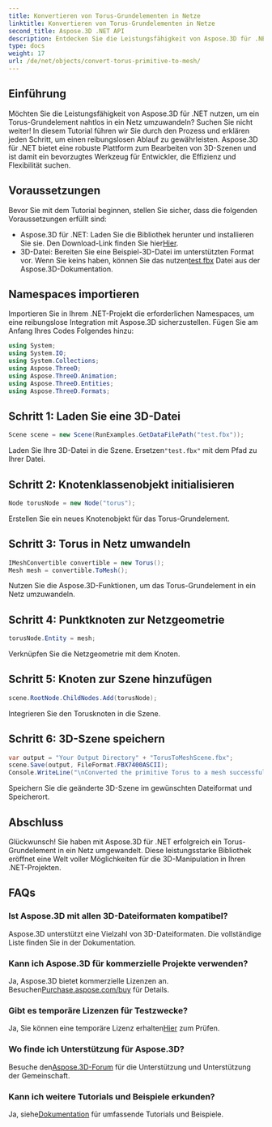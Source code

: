 ```yaml
---
title: Konvertieren von Torus-Grundelementen in Netze
linktitle: Konvertieren von Torus-Grundelementen in Netze
second_title: Aspose.3D .NET API
description: Entdecken Sie die Leistungsfähigkeit von Aspose.3D für .NET mit unserer Schritt-für-Schritt-Anleitung zum Konvertieren von Torus-Primitiven in Netze. Steigern Sie Ihre 3D-Entwicklung mühelos!
type: docs
weight: 17
url: /de/net/objects/convert-torus-primitive-to-mesh/
---
```

## Einführung
Möchten Sie die Leistungsfähigkeit von Aspose.3D für .NET nutzen, um ein Torus-Grundelement nahtlos in ein Netz umzuwandeln? Suchen Sie nicht weiter! In diesem Tutorial führen wir Sie durch den Prozess und erklären jeden Schritt, um einen reibungslosen Ablauf zu gewährleisten. Aspose.3D für .NET bietet eine robuste Plattform zum Bearbeiten von 3D-Szenen und ist damit ein bevorzugtes Werkzeug für Entwickler, die Effizienz und Flexibilität suchen.
## Voraussetzungen
Bevor Sie mit dem Tutorial beginnen, stellen Sie sicher, dass die folgenden Voraussetzungen erfüllt sind:
-  Aspose.3D für .NET: Laden Sie die Bibliothek herunter und installieren Sie sie. Den Download-Link finden Sie hier[Hier](https://releases.aspose.com/3d/net/).
-  3D-Datei: Bereiten Sie eine Beispiel-3D-Datei im unterstützten Format vor. Wenn Sie keins haben, können Sie das nutzen[test.fbx](https://reference.aspose.com/3d/net/) Datei aus der Aspose.3D-Dokumentation.
## Namespaces importieren
Importieren Sie in Ihrem .NET-Projekt die erforderlichen Namespaces, um eine reibungslose Integration mit Aspose.3D sicherzustellen. Fügen Sie am Anfang Ihres Codes Folgendes hinzu:
```csharp
using System;
using System.IO;
using System.Collections;
using Aspose.ThreeD;
using Aspose.ThreeD.Animation;
using Aspose.ThreeD.Entities;
using Aspose.ThreeD.Formats;
```
## Schritt 1: Laden Sie eine 3D-Datei
```csharp
Scene scene = new Scene(RunExamples.GetDataFilePath("test.fbx"));
```
Laden Sie Ihre 3D-Datei in die Szene. Ersetzen`"test.fbx"` mit dem Pfad zu Ihrer Datei.
## Schritt 2: Knotenklassenobjekt initialisieren
```csharp
Node torusNode = new Node("torus");
```
Erstellen Sie ein neues Knotenobjekt für das Torus-Grundelement.
## Schritt 3: Torus in Netz umwandeln
```csharp
IMeshConvertible convertible = new Torus();
Mesh mesh = convertible.ToMesh();
```
Nutzen Sie die Aspose.3D-Funktionen, um das Torus-Grundelement in ein Netz umzuwandeln.
## Schritt 4: Punktknoten zur Netzgeometrie
```csharp
torusNode.Entity = mesh;
```
Verknüpfen Sie die Netzgeometrie mit dem Knoten.
## Schritt 5: Knoten zur Szene hinzufügen
```csharp
scene.RootNode.ChildNodes.Add(torusNode);
```
Integrieren Sie den Torusknoten in die Szene.
## Schritt 6: 3D-Szene speichern
```csharp
var output = "Your Output Directory" + "TorusToMeshScene.fbx";
scene.Save(output, FileFormat.FBX7400ASCII);
Console.WriteLine("\nConverted the primitive Torus to a mesh successfully.\nFile saved at " + output);
```
Speichern Sie die geänderte 3D-Szene im gewünschten Dateiformat und Speicherort.
## Abschluss
Glückwunsch! Sie haben mit Aspose.3D für .NET erfolgreich ein Torus-Grundelement in ein Netz umgewandelt. Diese leistungsstarke Bibliothek eröffnet eine Welt voller Möglichkeiten für die 3D-Manipulation in Ihren .NET-Projekten.
## FAQs
### Ist Aspose.3D mit allen 3D-Dateiformaten kompatibel?
Aspose.3D unterstützt eine Vielzahl von 3D-Dateiformaten. Die vollständige Liste finden Sie in der Dokumentation.
### Kann ich Aspose.3D für kommerzielle Projekte verwenden?
 Ja, Aspose.3D bietet kommerzielle Lizenzen an. Besuchen[Purchase.aspose.com/buy](https://purchase.aspose.com/buy) für Details.
### Gibt es temporäre Lizenzen für Testzwecke?
 Ja, Sie können eine temporäre Lizenz erhalten[Hier](https://purchase.aspose.com/temporary-license/) zum Prüfen.
### Wo finde ich Unterstützung für Aspose.3D?
 Besuche den[Aspose.3D-Forum](https://forum.aspose.com/c/3d/18) für die Unterstützung und Unterstützung der Gemeinschaft.
### Kann ich weitere Tutorials und Beispiele erkunden?
 Ja, siehe[Dokumentation](https://reference.aspose.com/3d/net/) für umfassende Tutorials und Beispiele.